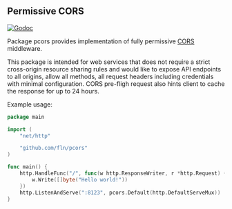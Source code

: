 Permissive CORS
---------------

[![Godoc](http://img.shields.io/badge/godoc-reference-blue.svg?style=flat)](https://godoc.org/github.com/fln/pcors)

Package pcors provides implementation of fully permissive
[CORS]("https://www.w3.org/TR/cors/") middleware.

This package is intended for web services that does not require a strict
cross-origin resource sharing rules and would like to expose API endpoints to
all origins, allow all methods, all request headers including credentials with
minimal configuration. CORS pre-fligh request also hints client to cache the
response for up to 24 hours.

Example usage:

```go
package main

import (
	"net/http"

	"github.com/fln/pcors"
)

func main() {
	http.HandleFunc("/", func(w http.ResponseWriter, r *http.Request) {
		w.Write([]byte("Hello world!"))
	})
	http.ListenAndServe(":8123", pcors.Default(http.DefaultServeMux))
}
```

